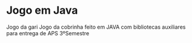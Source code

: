 # Jogo em Java
Jogo da gari
Jogo da cobrinha feito em JAVA com bibliotecas auxiliares para entrega de APS 3ºSemestre
